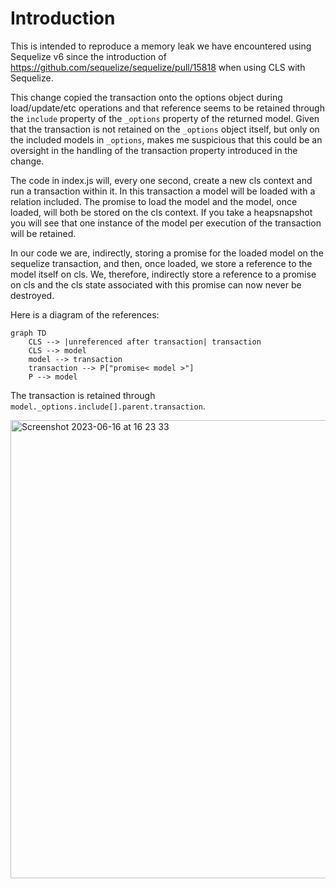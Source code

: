 # Introduction

This is intended to reproduce a memory leak we have encountered using Sequelize v6 since the introduction of https://github.com/sequelize/sequelize/pull/15818 when using CLS with Sequelize.

This change copied the transaction onto the options object during load/update/etc operations and that reference seems to be retained through the `include` property of the `_options` property of the returned model. Given that the transaction is not retained on the `_options` object itself, but only on the included models in `_options`, makes me suspicious that this could be an oversight in the handling of the transaction property introduced in the change.

The code in index.js will, every one second, create a new cls context and run a transaction within it. In this transaction a model will be loaded with a relation included. The promise to load the model and the model, once loaded, will both be stored on the cls context. If you take a heapsnapshot you will see that one instance of the model per execution of the transaction will be retained.

In our code we are, indirectly, storing a promise for the loaded model on the sequelize transaction, and then, once loaded, we store a reference to the model itself on cls. We, therefore, indirectly store a reference to a promise on cls and the cls state associated with this promise can now never be destroyed.

Here is a diagram of the references:

```mermaid
graph TD
    CLS --> |unreferenced after transaction| transaction
    CLS --> model
    model --> transaction
    transaction --> P["promise< model >"]
    P --> model
```

The transaction is retained through `model._options.include[].parent.transaction`.

<img width="733" alt="Screenshot 2023-06-16 at 16 23 33" src="https://github.com/chriswheeldon-peakon/sequelize-transaction-ref-issue/assets/73166588/bf36cdfa-a485-482d-8ed2-812d007ebc29">
